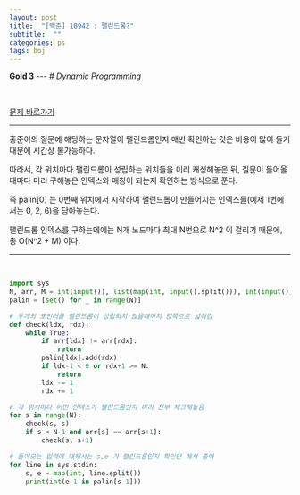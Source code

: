 ```yaml
---
layout: post
title:  "[백준] 10942 : 팰린드롬?"
subtitle:  ""
categories: ps
tags: boj
---
```


**Gold 3** --- *# Dynamic Programming*

<br>

[문제 바로가기](https://www.acmicpc.net/problem/10942)

---

홍준이의 질문에 해당하는 문자열이 팰린드롬인지 매번 확인하는 것은 비용이 많이 들기 때문에 시간상 불가능하다.

따라서, 각 위치마다 팰린드롬이 성립하는 위치들을 미리 캐싱해놓은 뒤, 질문이 들어올때마다 미리 구해놓은 인덱스와 매칭이 되는지 확인하는 방식으로 푼다.

즉 palin[0] 는 0번째 위치에서 시작하여 팰린드롬이 만들어지는 인덱스들(예제 1번에서는 0, 2, 6)을 담아놓는다.

팰린드롬 인덱스를 구하는데에는 N개 노드마다 최대 N번으로 N^2 이 걸리기 때문에, 총 O(N^2 + M) 이다.

---
<br>

```python
import sys
N, arr, M = int(input()), list(map(int, input().split())), int(input())
palin = [set() for _ in range(N)]

# 두개의 포인터를 팰린드롬이 성립되지 않을때까지 양쪽으로 넓혀감
def check(ldx, rdx):
    while True:
        if arr[ldx] != arr[rdx]:
            return
        palin[ldx].add(rdx)
        if ldx-1 < 0 or rdx+1 >= N:
            return
        ldx -= 1
        rdx += 1

# 각 위치마다 어떤 인덱스가 팰린드롬인지 미리 전부 체크해놓음
for s in range(N):
    check(s, s)
    if s < N-1 and arr[s] == arr[s+1]:
        check(s, s+1)

# 들어오는 입력에 대해서는 s,e 가 팰린드롬인지 확인만 해서 출력
for line in sys.stdin:
    s, e = map(int, line.split())
    print(int(e-1 in palin[s-1]))
```
